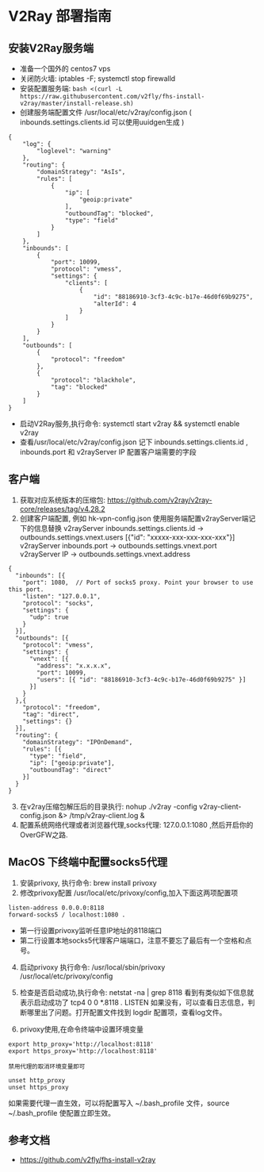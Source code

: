 # V2Ray 部署指南

## 安装V2Ray服务端

* 准备一个国外的 centos7 vps
* 关闭防火墙: iptables -F; systemctl stop firewalld
* 安装配置服务端: ` bash <(curl -L https://raw.githubusercontent.com/v2fly/fhs-install-v2ray/master/install-release.sh) `
* 创建服务端配置文件 /usr/local/etc/v2ray/config.json ( inbounds.settings.clients.id 可以使用uuidgen生成 )
```
{
    "log": {
        "loglevel": "warning"
    },
    "routing": {
        "domainStrategy": "AsIs",
        "rules": [
            {
                "ip": [
                    "geoip:private"
                ],
                "outboundTag": "blocked",
                "type": "field"
            }
        ]
    },
    "inbounds": [
        {
            "port": 10099,
            "protocol": "vmess",
            "settings": {
                "clients": [
                    {
                        "id": "88186910-3cf3-4c9c-b17e-46d0f69b9275",
                        "alterId": 4
                    }
                ]
            }
        }
    ],
    "outbounds": [
        {
            "protocol": "freedom"
        },
        {
            "protocol": "blackhole",
            "tag": "blocked"
        }
    ]
}
```
* 启动V2Ray服务,执行命令: systemctl start v2ray && systemctl enable v2ray
* 查看/usr/local/etc/v2ray/config.json 记下 inbounds.settings.clients.id , inbounds.port 和 v2rayServer IP 配置客户端需要的字段

## 客户端

1. 获取对应系统版本的压缩包: https://github.com/v2ray/v2ray-core/releases/tag/v4.28.2
2. 创建客户端配置, 例如 hk-vpn-config.json 使用服务端配置v2rayServer端记下的信息替换
v2rayServer inbounds.settings.clients.id  -> outbounds.settings.vnext.users [{"id": "xxxxx-xxx-xxx-xxx-xxx"}]
v2rayServer inbounds.port                 -> outbounds.settings.vnext.port 
v2rayServer IP                            -> outbounds.settings.vnext.address
```
{
  "inbounds": [{
    "port": 1080,  // Port of socks5 proxy. Point your browser to use this port.
    "listen": "127.0.0.1",
    "protocol": "socks",
    "settings": {
      "udp": true
    }
  }],
  "outbounds": [{
    "protocol": "vmess",
    "settings": {
      "vnext": [{
        "address": "x.x.x.x",
        "port": 10099,
        "users": [{ "id": "88186910-3cf3-4c9c-b17e-46d0f69b9275" }]
      }]
    }
  },{
    "protocol": "freedom",
    "tag": "direct",
    "settings": {}
  }],
  "routing": {
    "domainStrategy": "IPOnDemand",
    "rules": [{
      "type": "field",
      "ip": ["geoip:private"],
      "outboundTag": "direct"
    }]
  }
}
```
3. 在v2ray压缩包解压后的目录执行: nohup ./v2ray -config v2ray-client-config.json &> /tmp/v2ray-client.log &
4. 配置系统网络代理或者浏览器代理,socks代理: 127.0.0.1:1080 ,然后开启你的OverGFW之路.


## MacOS 下终端中配置socks5代理

1. 安装privoxy, 执行命令: brew install privoxy
2. 修改privoxy配置 /usr/local/etc/privoxy/config,加入下面这两项配置项
```
listen-address 0.0.0.0:8118
forward-socks5 / localhost:1080 .
```
* 第一行设置privoxy监听任意IP地址的8118端口
* 第二行设置本地socks5代理客户端端口，注意不要忘了最后有一个空格和点号。

4. 启动privoxy 执行命令: /usr/local/sbin/privoxy /usr/local/etc/privoxy/config

5. 检查是否启动成功,执行命令: netstat -na | grep 8118 看到有类似如下信息就表示启动成功了
tcp4       0      0  *.8118                 *.*                    LISTEN
如果没有，可以查看日志信息，判断哪里出了问题。打开配置文件找到 logdir 配置项，查看log文件。

6. privoxy使用,在命令终端中设置环境变量

```
export http_proxy='http://localhost:8118'
export https_proxy='http://localhost:8118'

禁用代理的取消环境变量即可

unset http_proxy
unset https_proxy
```

如果需要代理一直生效，可以将配置写入 ~/.bash_profile 文件，source ~/.bash_profile 使配置立即生效。


## 参考文档

* https://github.com/v2fly/fhs-install-v2ray


